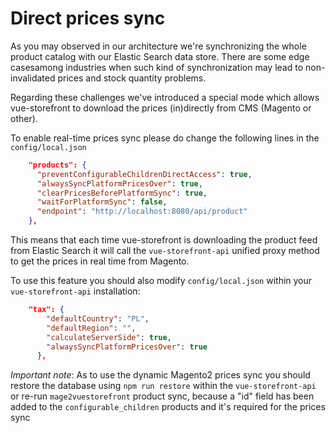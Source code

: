 # Direct prices sync

As you may observed in our architecture we're synchronizing the whole product catalog with our Elastic Search data store. There are some edge casesamong industries when such kind of synchronization may lead to non-invalidated prices and stock quantity problems.

Regarding these challenges we've introduced a special mode which allows vue-storefront to download the prices (in)directly from CMS (Magento or other).

To enable real-time prices sync please do change the following lines in the `config/local.json`

```json
    "products": {
      "preventConfigurableChildrenDirectAccess": true,
      "alwaysSyncPlatformPricesOver": true,
      "clearPricesBeforePlatformSync": true,
      "waitForPlatformSync": false,
      "endpoint": "http://localhost:8080/api/product"
    },
```

This means that each time vue-storefront is downloading the product feed from Elastic Search it will call the `vue-storefront-api` unified proxy method to get the prices in real time from Magento.

To use this feature you should also modify `config/local.json` within your `vue-storefront-api` installation:

```json
	"tax": {
		"defaultCountry": "PL",
		"defaultRegion": "",
		"calculateServerSide": true,
		"alwaysSyncPlatformPricesOver": true
	  },
```


*Important note*: As to use the dynamic Magento2 prices sync you should restore the database using `npm run restore` within the `vue-storefront-api`  or re-run `mage2vuestorefront` product sync, because a "id" field has been added to the `configurable_children` products and it's required for the prices sync
